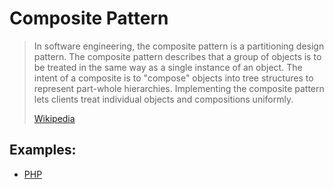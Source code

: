 # Composite Pattern

> In software engineering, the composite pattern is a partitioning design
> pattern. The composite pattern describes that a group of objects is to be
> treated in the same way as a single instance of an object. The intent of a
> composite is to "compose" objects into tree structures to represent part-whole
> hierarchies. Implementing the composite pattern lets clients treat individual
> objects and compositions uniformly.
>
> [Wikipedia](https://en.wikipedia.org/wiki/Composite_pattern)

## Examples:

- [PHP](https://github.com/domnikl/DesignPatternsPHP/tree/master/Structural/Composite)
